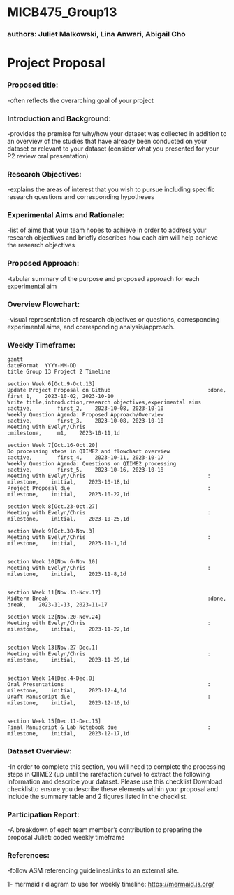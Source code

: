 # MICB475_Group13
### authors: Juliet Malkowski, Lina Anwari, Abigail Cho

# Project Proposal
### Proposed title: 
-often reflects the overarching goal of your project

### Introduction and Background: 
-provides the premise for why/how your dataset was collected in addition to an overview of the studies that have already been conducted on your dataset or relevant to your dataset (consider what you presented for your P2 review oral presentation)

### Research Objectives: 
-explains the areas of interest that you wish to pursue including specific research questions and corresponding hypotheses

### Experimental Aims and Rationale: 
-list of aims that your team hopes to achieve in order to address your research objectives and briefly describes how each aim will help achieve the research objectives

### Proposed Approach: 
-tabular summary of the purpose and proposed approach for each experimental aim

### Overview Flowchart: 
-visual representation of research objectives or questions, corresponding experimental aims, and corresponding analysis/approach.

### Weekly Timeframe:
```mermaid
gantt
dateFormat  YYYY-MM-DD
title Group 13 Project 2 Timeline

section Week 6[Oct.9-Oct.13]
Update Project Proposal on Github                               :done,          first_1,    2023-10-02, 2023-10-10
Write title,introduction,research objectives,experimental aims  :active,        first_2,    2023-10-08, 2023-10-10
Weekly Question Agenda: Proposed Approach/Overview              :active,        first_3,    2023-10-08, 2023-10-10
Meeting with Evelyn/Chris                                       :milestone,     m1,    2023-10-11,1d

section Week 7[Oct.16-Oct.20]
Do processing steps in QIIME2 and flowchart overview            :active,        first_4,    2023-10-11, 2023-10-17
Weekly Question Agenda: Questions on QIIME2 processing          :active,        first_5,    2023-10-16, 2023-10-18
Meeting with Evelyn/Chris                                       : milestone,    initial,    2023-10-18,1d
Project Proposal due                                            : milestone,    initial,    2023-10-22,1d

section Week 8[Oct.23-Oct.27]
Meeting with Evelyn/Chris                                       : milestone,    initial,    2023-10-25,1d

section Week 9[Oct.30-Nov.3]
Meeting with Evelyn/Chris                                       : milestone,    initial,    2023-11-1,1d


section Week 10[Nov.6-Nov.10]
Meeting with Evelyn/Chris                                       : milestone,    initial,    2023-11-8,1d


section Week 11[Nov.13-Nov.17]
Midterm Break                                                   :done,          break,    2023-11-13, 2023-11-17

section Week 12[Nov.20-Nov.24]
Meeting with Evelyn/Chris                                       : milestone,    initial,    2023-11-22,1d


section Week 13[Nov.27-Dec.1]
Meeting with Evelyn/Chris                                       : milestone,    initial,    2023-11-29,1d


section Week 14[Dec.4-Dec.8]
Oral Presentations                                              : milestone,    initial,    2023-12-4,1d
Draft Manuscript due                                            : milestone,    initial,    2023-12-10,1d


section Week 15[Dec.11-Dec.15]
Final Manuscript & Lab Notebook due                             : milestone,    initial,    2023-12-17,1d

```

### Dataset Overview: 
-In order to complete this section, you will need to complete the processing steps in QIIME2 (up until the rarefaction curve) to extract the following information and describe your dataset. Please use this checklist Download checklistto ensure you describe these elements within your proposal and include the summary table and 2 figures listed in the checklist. 

### Participation Report:
-A breakdown of each team member’s contribution to preparing the proposal
Juliet: coded weekly timeframe

### References:
-follow ASM referencing guidelinesLinks to an external site.

1- mermaid r diagram to use for weekly timeline: https://mermaid.js.org/ 
